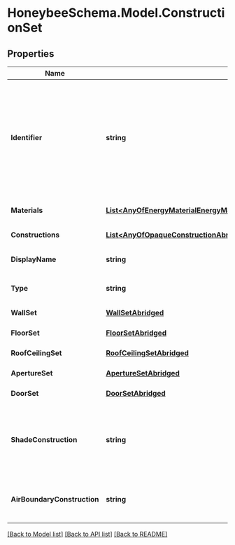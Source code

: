 
# HoneybeeSchema.Model.ConstructionSet

## Properties

Name | Type | Description | Notes
------------ | ------------- | ------------- | -------------
**Identifier** | **string** | Text string for a unique object ID. This identifier remains constant as the object is mutated, copied, and serialized to different formats (eg. dict, idf, osm). This identifier is also used to reference the object across a Model. It must be &lt; 100 characters, use only ASCII characters and exclude (, ; ! \\n \\t). | 
**Materials** | [**List&lt;AnyOfEnergyMaterialEnergyMaterialNoMassEnergyWindowMaterialGasEnergyWindowMaterialGasMixtureEnergyWindowMaterialGasCustomEnergyWindowMaterialBlindEnergyWindowMaterialGlazingEnergyWindowMaterialShadeEnergyWindowMaterialSimpleGlazSys&gt;**](AnyOfEnergyMaterialEnergyMaterialNoMassEnergyWindowMaterialGasEnergyWindowMaterialGasMixtureEnergyWindowMaterialGasCustomEnergyWindowMaterialBlindEnergyWindowMaterialGlazingEnergyWindowMaterialShadeEnergyWindowMaterialSimpleGlazSys.md) | List of materials. The order of the materials is from outside to inside. | 
**Constructions** | [**List&lt;AnyOfOpaqueConstructionAbridgedWindowConstructionAbridgedShadeConstructionAirBoundaryConstructionAbridged&gt;**](AnyOfOpaqueConstructionAbridgedWindowConstructionAbridgedShadeConstructionAirBoundaryConstructionAbridged.md) | List of abridged Construction objects. | 
**DisplayName** | **string** | Display name of the object with no character restrictions. | [optional] 
**Type** | **string** |  | [optional] [default to "ConstructionSet"]
**WallSet** | [**WallSetAbridged**](WallSetAbridged.md) | A WallSet object for this ConstructionSet. | [optional] 
**FloorSet** | [**FloorSetAbridged**](FloorSetAbridged.md) | A FloorSet object for this ConstructionSet. | [optional] 
**RoofCeilingSet** | [**RoofCeilingSetAbridged**](RoofCeilingSetAbridged.md) | A RoofCeilingSet object for this ConstructionSet. | [optional] 
**ApertureSet** | [**ApertureSetAbridged**](ApertureSetAbridged.md) | A ApertureSet object for this ConstructionSet. | [optional] 
**DoorSet** | [**DoorSetAbridged**](DoorSetAbridged.md) | A DoorSet object for this ConstructionSet. | [optional] 
**ShadeConstruction** | **string** | The identifier of a ShadeConstruction to set the reflectance properties of all outdoor shades of all objects to which this ConstructionSet is assigned. | [optional] 
**AirBoundaryConstruction** | **string** | The identifier of an AirBoundaryConstruction to set the properties of Faces with an AirBoundary type. | [optional] 

[[Back to Model list]](../README.md#documentation-for-models)
[[Back to API list]](../README.md#documentation-for-api-endpoints)
[[Back to README]](../README.md)

